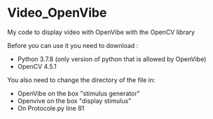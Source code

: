 # Video_OpenVibe
My code to display video with OpenVibe with the OpenCV library 

Before you can use it you need to download : 
- Python 3.7.8 (only version of python that is allowed by OpenVibe)
- OpenCV 4.5.1

You also need to change the directory of the file in:

- OpenVibe on the box "stimulus generator"
- Openvive on the box "display stimulus"
- On Protocole.py line 81
